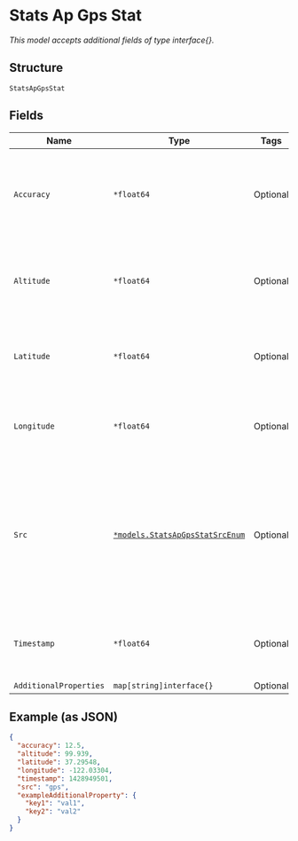 
# Stats Ap Gps Stat

*This model accepts additional fields of type interface{}.*

## Structure

`StatsApGpsStat`

## Fields

| Name | Type | Tags | Description |
|  --- | --- | --- | --- |
| `Accuracy` | `*float64` | Optional | The estimated accuracy or accuracy of the GPS coordinates, measured in meters. |
| `Altitude` | `*float64` | Optional | The elevation of the AP above sea level, measured in meters. |
| `Latitude` | `*float64` | Optional | The geographic latitude of the AP, measured in degrees. |
| `Longitude` | `*float64` | Optional | The geographic longitude of the AP, measured in degrees. |
| `Src` | [`*models.StatsApGpsStatSrcEnum`](../../doc/models/stats-ap-gps-stat-src-enum.md) | Optional | The origin of the GPS data. enum:<br><br>* `gps`: from this device’s GPS estimates<br>* `other_ap` from neighboring device GPS estimates |
| `Timestamp` | `*float64` | Optional | The unix timestamp when the GPS data was recorded. |
| `AdditionalProperties` | `map[string]interface{}` | Optional | - |

## Example (as JSON)

```json
{
  "accuracy": 12.5,
  "altitude": 99.939,
  "latitude": 37.29548,
  "longitude": -122.03304,
  "timestamp": 1428949501,
  "src": "gps",
  "exampleAdditionalProperty": {
    "key1": "val1",
    "key2": "val2"
  }
}
```

